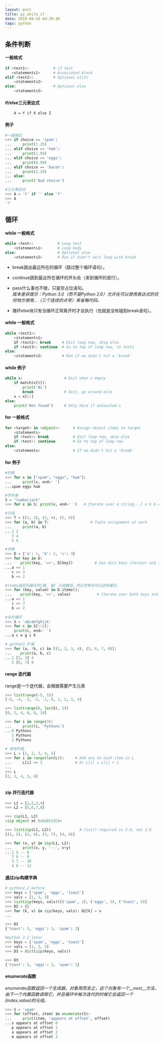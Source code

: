 ```yaml
---
layout: post
title: py_while_if
date: 2018-08-24 04:39:40
tags: python
---
```

## 条件判断

#### 一般格式
```python
if <test1>:           # if test    
   <statements1>      # Associated block
elif <test2>:         # Optional elifs    
    <statements2>
else:                 # Optional else    
    <statements3>
```

#### if/else三元表达式

```
    A = Y if X else Z
```

#### 例子
```python
#一般格式
>>> if choice == 'spam':
...     print(1.25)
... elif choice == 'ham':
...     print(1.99)
... elif choice == 'eggs':
...     print(0.99)
... elif choice == 'bacon':
...     print(1.10)
... else:
...     print('Bad choice')

#三元表达式
>>> A = 't' if '' else 'f'
>>> A
'f'

```


## 循环

#### while 一般格式

```python
while <test>:           # Loop test    
    <statements1>       # Loop body
else:                   # Optional else   
    <statements2>       # Run if didn't exit loop with break
```

- break跳出最近所在的循环（跳过整个循环语句）。

- continue跳到最近所在循环的开头处（来到循环的首行）。

- pass什么事也不做，只是空占位语句。  
  *版本差异提示：Python 3.0（而不是Python 2.6）允许在可以使用表达式的任何地方使用...（三个连续的点号）来省略代码。*

- 循环else块只有当循环正常离开时才会执行（也就是没有碰到break语句）。

#### while 一般格式
```python
while <test1>:   
    <statements1>   
    if <test2>: break     # Exit loop now, skip else   
    if <test3>: continue  # Go to top of loop now, to test1
else:   
    <statements2>         # Run if we didn't hit a 'break'
```

#### while 例子
```python
while x:                   # Exit when x empty    
    if match(x[0]):        
        print('Ni')        
        break              # Exit, go around else    
    x = x[1:]
else:    
    print('Not found')     # Only here if exhausted x
```

#### for 一般格式

```python
for <target> in <object>:      # Assign object items to target    
    <statements>    
    if <test>: break           # Exit loop now, skip else    
    if <test>: continue        # Go to top of loop now
else:    
    <statements>               # If we didn't hit a 'break'
```

#### for 例子
```python
#列表
>>> for x in ["spam", "eggs", "ham"]:
...     print(x, end=' ')
...spam eggs ham

#字符串
S = "lumberjack"
>>> for x in S: print(x, end=' ')   # Iterate over a string...l u m b e r j a c k

#元组
>>> T = [(1, 2), (3, 4), (5, 6)]
>>> for (a, b) in T:                   # Tuple assignment at work
...     print(a, b)
...1 2
   3 4
   5 6

#字典
>>> D = {'a': 1, 'b': 2, 'c': 3}
>>> for key in D:
...    print(key, '=>', D[key])          # Use dict keys iterator and index
...a => 1
   c => 3
   b => 2

#items返回可遍历的(键, 值) 元组数组，所以字典也可以这样遍历。
>>> for (key, value) in D.items():
...    print(key, '=>', value)            # Iterate over both keys and values
...a => 1
   c => 3
   b => 2
   
#分片循环   
>>> S = 'abcdefghijk'
>>> for c in S[::2]: 
    print(c, end=' ')
...a c e g i k

# python3 扩展
>>> for (a, *b, c) in [(1, 2, 3, 4), (5, 6, 7, 8)]:
...    print(a, b, c)
...1 [2, 3] 4
   5 [6, 7] 8
```

#### range 迭代器
range是一个迭代器，会根据需要产生元素

```python
>>> list(range(-5, 5))
[-5, -4, -3, -2, -1, 0, 1, 2, 3, 4]

>>> list(range(0, len(S), 2))
[0, 2, 4, 6, 8, 10]

>>> for i in range(3):
...     print(i, 'Pythons')
...0 Pythons
   1 Pythons
   2 Pythons
 
# 修改列表
>>> L = [1, 2, 3, 4, 5]
>>> for i in range(len(L)):     # Add one to each item in L
...     L[i] += 1               # Or L[i] = L[i] + 1
...
>>> L
[2, 3, 4, 5, 6]
   
```

#### zip 并行迭代器
```python
>>> L1 = [1,2,3,4]
>>> L2 = [5,6,7,8]

>>> zip(L1, L2)
<zip object at 0x026523C8>

>>> list(zip(L1, L2))             # list() required in 3.0, not 2.6
[(1, 5), (2, 6), (3, 7), (4, 8)]

>>> for (x, y) in zip(L1, L2):
...     print(x, y, '--', x+y)
...1 5 -- 6
   2 6 -- 8
   3 7 -- 10
   4 8 -- 12
```

#### 通过zip构建字典
```python
# python2.2 before
>>> keys = ['spam', 'eggs', 'toast']
>>> vals = [1, 3, 5]
>>> list(zip(keys, vals))[('spam', 1), ('eggs', 3), ('toast', 5)]
>>> D2 = {}
>>> for (k, v) in zip(keys, vals): D2[k] = v
...

>>> D2
{'toast': 5, 'eggs': 3, 'spam': 1}

#python 2.2 later
>>> keys = ['spam', 'eggs', 'toast']
>>> vals = [1, 3, 5]
>>> D3 = dict(zip(keys, vals))

>>> D3
{'toast': 5, 'eggs': 3, 'spam': 1}
```

#### enumerate函数
*enumerate函数返回一个生成器，对象简而言之，这个对象有一个__next__方法，由下一个内置函数调用它，并且循环中每次迭代的时候它会返回一个(index,value)的元组。*
```python
>>> S = 'spam'
>>> for (offset, item) in enumerate(S):
...     print(item, 'appears at offset', offset)
...s appears at offset 0
   p appears at offset 1
   a appears at offset 2
   m appears at offset 3
```

